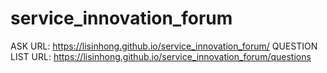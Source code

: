 # service_innovation_forum

ASK URL: https://lisinhong.github.io/service_innovation_forum/
QUESTION LIST URL: https://lisinhong.github.io/service_innovation_forum/questions
